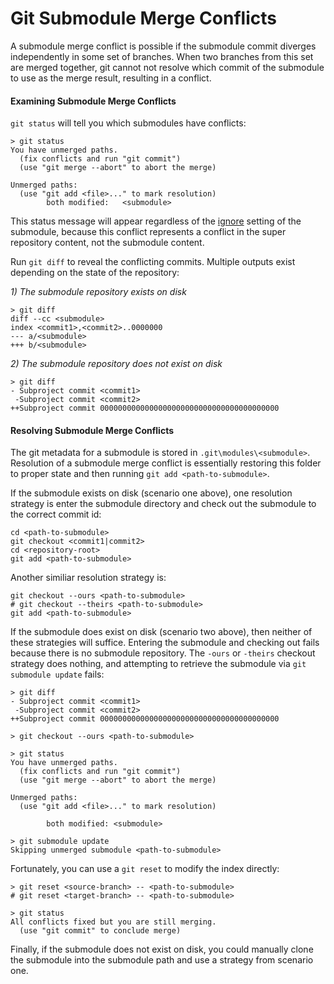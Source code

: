 <h1>Git Submodule Merge Conflicts</h1>

A submodule merge conflict is possible if the submodule commit diverges independently in some set of branches. When two branches from this set are merged together, git cannot not resolve which commit of the submodule to use as the merge result, resulting in a conflict.

<h4>Examining Submodule Merge Conflicts</h4>

```git status``` will tell you which submodules have conflicts:

```
> git status
You have unmerged paths.
  (fix conflicts and run "git commit")
  (use "git merge --abort" to abort the merge)

Unmerged paths:
  (use "git add <file>..." to mark resolution)
        both modified:   <submodule>
```

This status message will appear regardless of the [ignore](https://git-scm.com/docs/gitmodules#gitmodules-submoduleltnamegtignore) setting of the submodule, because this conflict represents a conflict in the super repository content, not the submodule content.

Run ```git diff``` to reveal the conflicting commits. Multiple outputs exist depending on the state of the repository:

<i>1) The submodule repository exists on disk</i>

```
> git diff
diff --cc <submodule>
index <commit1>,<commit2>..0000000
--- a/<submodule>
+++ b/<submodule>
```

<i>2) The submodule repository does not exist on disk</i>

```
> git diff
- Subproject commit <commit1>
 -Subproject commit <commit2>
++Subproject commit 0000000000000000000000000000000000000000
```

<h4>Resolving Submodule Merge Conflicts</h4>

The git metadata for a submodule is stored in ```.git\modules\<submodule>```. Resolution of a submodule merge conflict is essentially restoring this folder to proper state and then running ```git add <path-to-submodule>```.

If the submodule exists on disk (scenario one above), one resolution strategy is enter the submodule directory and check out the submodule to the correct commit id:

```
cd <path-to-submodule>
git checkout <commit1|commit2>
cd <repository-root>
git add <path-to-submodule>
```

Another similiar resolution strategy is:

```
git checkout --ours <path-to-submodule> 
# git checkout --theirs <path-to-submodule>
git add <path-to-submodule>
```

If the submodule does exist on disk (scenario two above), then neither of these strategies will suffice. Entering the submodule and checking out fails because there is no submodule repository. The ```-ours``` or ```-theirs``` checkout strategy does nothing, and attempting to retrieve the submodule via `git submodule update` fails:

```
> git diff
- Subproject commit <commit1>
 -Subproject commit <commit2>
++Subproject commit 0000000000000000000000000000000000000000

> git checkout --ours <path-to-submodule>

> git status
You have unmerged paths.
  (fix conflicts and run "git commit")
  (use "git merge --abort" to abort the merge)

Unmerged paths:
  (use "git add <file>..." to mark resolution)

        both modified: <submodule>
        
> git submodule update
Skipping unmerged submodule <path-to-submodule>
```

Fortunately, you can use a ```git reset``` to modify the index directly:

```
> git reset <source-branch> -- <path-to-submodule>
# git reset <target-branch> -- <path-to-submodule>

> git status
All conflicts fixed but you are still merging.
  (use "git commit" to conclude merge)
```

Finally, if the submodule does not exist on disk, you could manually clone the submodule into the submodule path and use a strategy from scenario one.
